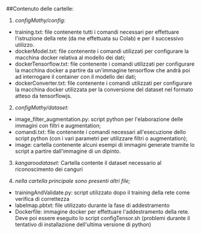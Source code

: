 ##Contenuto delle cartelle:

1) _configMathy/config:_
- training.txt: file contenente tutti i comandi necessari per effettuare l'istruzione della rete (da me effettuata su Colab) e per il successivo utilizzo.
- dockerModel.txt: file contenente i comandi utilizzati per configurare la macchina docker relativa al modello dei dati;
- dockerTensorflow.txt: file contenente i comandi utilizzati per configurare la macchina docker a partire da un'immagine tensorflow che andrà poi ad interrogare il container con il modello dei dati;
- dockerConverter.txt: file contenente i comandi utilizzati per configurare la macchina docker utilizzata per la conversione del dataset nel formato atteso da tensorflowjs.

2) _configMathy/dataset:_
- image_filter_augmentation.py: script python per l'elaborazione delle immagini con filtri e augmentation;
- comandi.txt: file contenente i comandi necessari all'esecuzione dello script python (con i vari parametri per utilizzare filtri o augmentation);
- image: cartella contenente alcuni esempi di immagini generate tramite lo script a partire dall'immagine di un dipinto.

3) _kangaroodataset:_
Cartella contente il dataset necessario al riconoscimento dei canguri

4) _nella cartella principale sono presenti altri file;_
- trainingAndValidate.py: script utilizzato dopo il training della rete come verifica di correttezza 
- labelmap.pbtxt: file utilizzato durante la fase di addestramento 
- Dockerfile: immagine docker per effettuare l'addestramento della rete. Deve poi essere eseguito lo script configTensor.sh (problemi durante il tentativo di installazione dell'ultima versione di python)